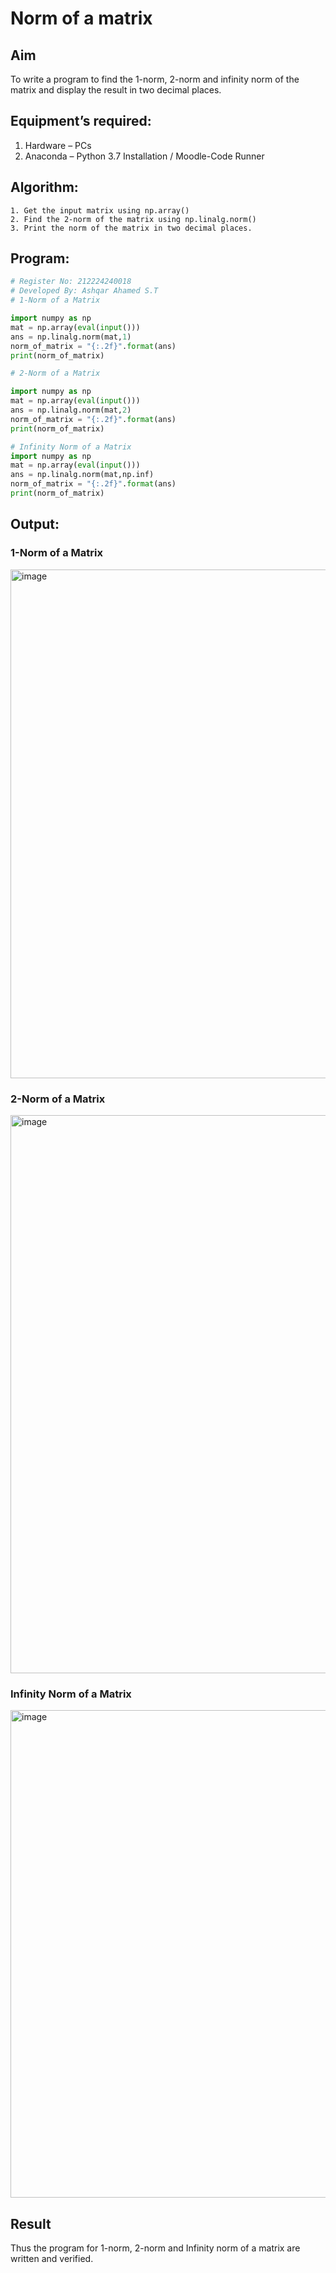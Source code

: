 # Norm of a matrix
## Aim
To write a program to find the 1-norm, 2-norm and infinity norm of the matrix and display the result in two decimal places.
## Equipment’s required:
1.	Hardware – PCs
2.	Anaconda – Python 3.7 Installation / Moodle-Code Runner
## Algorithm:
	1. Get the input matrix using np.array()   
    2. Find the 2-norm of the matrix using np.linalg.norm()
	3. Print the norm of the matrix in two decimal places.
## Program:
```Python
# Register No: 212224240018
# Developed By: Ashqar Ahamed S.T
# 1-Norm of a Matrix

import numpy as np
mat = np.array(eval(input()))
ans = np.linalg.norm(mat,1)
norm_of_matrix = "{:.2f}".format(ans)
print(norm_of_matrix)

# 2-Norm of a Matrix

import numpy as np
mat = np.array(eval(input()))
ans = np.linalg.norm(mat,2)
norm_of_matrix = "{:.2f}".format(ans)
print(norm_of_matrix)

# Infinity Norm of a Matrix
import numpy as np
mat = np.array(eval(input()))
ans = np.linalg.norm(mat,np.inf)
norm_of_matrix = "{:.2f}".format(ans)
print(norm_of_matrix)

```
## Output:
### 1-Norm of a Matrix

<img width="776" height="814" alt="image" src="https://github.com/user-attachments/assets/919a4dad-064f-4af1-a04b-4a73578bf4de" />

### 2-Norm of a Matrix

<img width="746" height="893" alt="image" src="https://github.com/user-attachments/assets/94ee93e0-b1b2-4c33-86d9-a72ddb41bfc0" />

### Infinity Norm of a Matrix

<img width="656" height="780" alt="image" src="https://github.com/user-attachments/assets/b67270bc-6cbe-421c-aae6-aa2e563205b1" />


## Result
Thus the program for 1-norm, 2-norm and Infinity norm of a matrix are written and verified.
